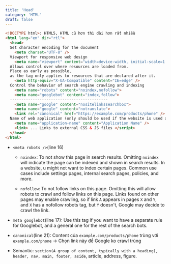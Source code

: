 ```yaml
---
title: 'Head'
category: 'HTML'
draft: false
---
```


```html
<!DOCTYPE html>: HTML5, HTML cũ hơn thì dài hơn rất nhiều
<html lang="en" dir="rtl">
  <head>
  Set character encoding for the document
    <meta charset="UTF-8" />
  Viewport for responsive web design
    <meta name="viewport" content="width=device-width, initial-scale=1.0" />
  Allows control over where resources are loaded from.
  Place as early as possible,
  as the tag only applies to resources that are declared after it.
    <meta http-equiv="X-UA-Compatible" content="IE=edge" />
  Control the behavior of search engine crawling and indexing
    <meta name="robots" content="noindex,nofollow">
    <meta name="googlebot" content="index,follow">
  -------------------------------------------
    <meta name="google" content="nositelinkssearchbox">
    <meta name="google" content="notranslate">
    <link rel="canonical" href="https://example.com/products/phone" />
  Name of web application (only should be used if the website is used as an app)
    <meta name="application-name" content="Application Name" />
    <link> ... Links to external CSS & JS files </script>
  </head>
</html>
```

- `<meta robots />`(line 16)

  - `noindex`: To not show this page in search results. Omitting `noindex` will indicate the page can be indexed and shown in search results.
    In a website, u might not want to index certain pages. Common use cases include settings pages, internal search pages, policies, and more.

  - `nofollow`: To not follow links on this page. Omitting this will allow robots to crawl and follow links on this page. Links found on other pages may enable crawling, so if link `A` appears in pages `X` and `Y`, and `X` has a nofollow robots tag, but `Y` doesn't, Google may decide to crawl the link.

- `meta googlebot`(line 17): Use this tag if you want to have a separate rule for Googlebot, and a general one for the rest of the search bots.

- `canonical`(line 21): Content của `example.com/products/phone` trùng với `example.com/phone` -> Chọn link này để Google ko crawl trùng

- Semantic: `section(A group of content, typically with a heading)`, `header, nav, main, footer, aside`, article, address, figure.
